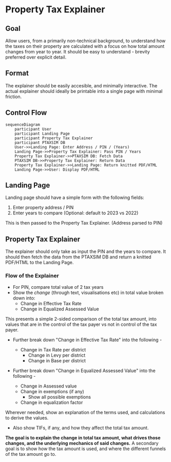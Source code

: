 # Property Tax Explainer

## Goal

Allow users, from a primarily non-technical background, to understand how the taxes on their property are calculated with a focus on how total amount changes from year to year. It should be easy to understand - brevity preferred over explicit detail. 

## Format

The explainer should be easily accesible, and minimally interactive. The actual explainer should ideally be printable into a single page with minimal friction.


## Control Flow

```mermaid
sequenceDiagram
    participant User
    participant Landing Page
    participant Property Tax Explainer
    participant PTAXSIM DB
    User->>Landing Page: Enter Address / PIN / (Years)
    Landing Page->>Property Tax Explainer: Pass PIN / Years
    Property Tax Explainer->>PTAXSIM DB: Fetch Data
    PTAXSIM DB->>Property Tax Explainer: Return Data
    Property Tax Explainer->>Landing Page: Return knitted PDF/HTML
    Landing Page->>User: Display PDF/HTML

```

## Landing Page

Landing page should have a simple form with the following fields:

1. Enter property address / PIN
2. Enter years to compare (Optional: default to 2023 vs 2022)

This is then passed to the Property Tax Explainer. (Address parsed to PIN)

## Property Tax Explainer

The explainer should only take as input the PIN and the years to compare. It should then fetch the data from the PTAXSIM DB and return a knitted PDF/HTML to the Landing Page.

### Flow of the Explainer

- For PIN, compare total value of 2 tax years
- Show the *change* (through text, visualisations etc) in total value broken down into:
    - Change in Effective Tax Rate
    - Change in Equalized Assessed Value

This presents a simple 2-sided comparison of the total tax amount, into values that are in the control of the tax payer vs not in control of the tax payer.

- Further break down "Change in Effective Tax Rate" into the following -
    - Change in Tax Rate per district
        - Change in Levy per district
        - Change in Base per district

- Further break down "Change in Equalized Assessed Value" into the following -
    - Change in Assessed value
    - Change in exemptions (if any)
        - Show all possible exemptions
    - Change in equalization factor

Wherever needed, show an explanation of the terms used, and calculations to derive the values.

- Also show TIFs, if any, and how they affect the total tax amount.

**The goal is to explain the change in total tax amount, what drives those changes, and the underlying mechanics of said changes.**
A secondary goal is to show how the tax amount is used, and where the different funnels of the tax amount go to.